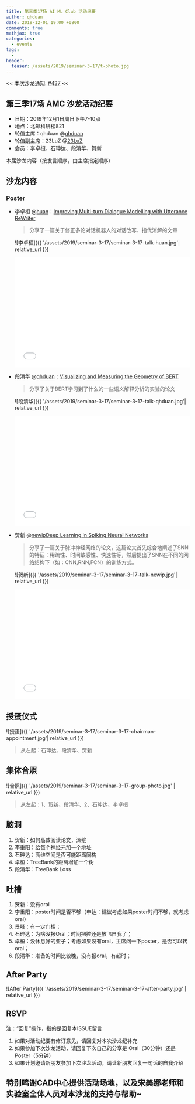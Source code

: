 ```yaml
---
title: 第三季17场 AI ML Club 活动纪要
author: qhduan
date: 2019-12-01 19:00 +0800
comments: true
mathjax: true
categories:
  - events
tags:
  - 
header:
  teaser: /assets/2019/seminar-3-17/t-photo.jpg
---
```


<< 本次沙龙通知: [#437](https://github.com/BUPT/ai-ml.club/issues/437)  <<

## 第三季17场 AMC 沙龙活动纪要

- 日期：2019年12月1日周日下午7-10点
- 地点：北邮科研楼821
- 轮值主席：qhduan @[qhduan](https://github.com/qhduan)
- 轮值副主席：23LuZ @[23LuZ](https://github.com/23LuZ)
- 会员：李卓桓、石珅达、段清华、贺新

本届沙龙内容（按发言顺序，由主席指定顺序)

## 沙龙内容

### Poster

- 李卓桓 @[huan](https://github.com/huan)：[Improving Multi-turn Dialogue Modelling with Utterance ReWriter](https://arxiv.org/abs/1906.07004)

  > 分享了一篇关于修正多论对话机器人的对话改写、指代消解的文章

  ![李卓桓]({{ '/assets/2019/seminar-3-17/seminar-3-17-talk-huan.jpg'| relative_url }})

  <div class="zoom-container" style="
      position: relative;
      padding-bottom:56.25%;
      padding-top:30px;
      height:0;
      overflow:hidden;
  ">
    <iframe
      src='{{ '/assets/js/viewer-js/#/assets/2019/seminar-3-17/seminar-3-17-huan.pdf' | relative_url }}'
      width='560'
      height='315'
      allowfullscreen
      webkitallowfullscreen
      frameborder="0"
      style="
        position: absolute;
        top:0;
        left:0;
        width:100%;
        height:100%;
      "
    ></iframe>
  </div>

- 段清华 @[qhduan](https://github.com/qhduan)：[Visualizing and Measuring the Geometry of BERT](https://arxiv.org/pdf/1804.08150)

  > 分享了关于BERT学习到了什么的一些语义解释分析的实验的论文

  ![段清华]({{ '/assets/2019/seminar-3-17/seminar-3-17-talk-qhduan.jpg'| relative_url }})

  <div class="zoom-container" style="
      position: relative;
      padding-bottom:56.25%;
      padding-top:30px;
      height:0;
      overflow:hidden;
  ">
    <iframe
      src='{{ '/assets/js/viewer-js/#/assets/2019/seminar-3-17/seminar-3-17-qhduan.pdf' | relative_url }}'
      width='560'
      height='315'
      allowfullscreen
      webkitallowfullscreen
      frameborder="0"
      style="
        position: absolute;
        top:0;
        left:0;
        width:100%;
        height:100%;
      "
    ></iframe>
  </div>

- 贺新 @[newip](https://github.com/newip)[Deep Learning in Spiking Neural Networks](https://arxiv.org/abs/1804.08150)

  > 分享了一篇关于脉冲神经网络的论文，这篇论文首先综合地阐述了SNN的特征：稀疏性、时间敏感性、快速性等，然后提出了SNN在不同的网络结构下（如：CNN,RNN,FCN）的训练方式。

  ![贺新]({{ '/assets/2019/seminar-3-17/seminar-3-17-talk-newip.jpg'| relative_url }})

  <div class="zoom-container" style="
      position: relative;
      padding-bottom:56.25%;
      padding-top:30px;
      height:0;
      overflow:hidden;
  ">
    <iframe
      src='{{ '/assets/js/viewer-js/#/assets/2019/seminar-3-16/seminar3-16-snn.pdf' | relative_url }}'
      width='560'
      height='315'
      allowfullscreen
      webkitallowfullscreen
      frameborder="0"
      style="
        position: absolute;
        top:0;
        left:0;
        width:100%;
        height:100%;
      "
    ></iframe>
  </di>

## 授蛋仪式

![授蛋]({{ '/assets/2019/seminar-3-17/seminar-3-17-chairman-appointment.jpg'| relative_url }})

> 从左起：石珅达、段清华、贺新

## 集体合照

![合照]({{ '/assets/2019/seminar-3-17/seminar-3-17-group-photo.jpg' | relative_url }})

> 从左起：1、贺新、段清华、2、石珅达、李卓桓

## 脑洞

1. 贺新：如何高效阅读论文，深挖
1. 李重阳：给每个神经元加一个地址
1. 石珅达：高维空间是否可能距离同构
1. 卓桓：TreeBank的距离增加一个树
1. 段清华：TreeBank Loss

## 吐槽

1. 贺新：没有oral
1. 李重阳：poster时间是否不够（申达：建议考虑如果poster时间不够，就考虑oral）
1. 景峰：有一定门槛；
1. 石珅达：为啥没报Oral；时间把控还是放飞自我了；
1. 卓桓：没休息好的亚子；考虑如果没有oral，主席问一下poster，是否可以转oral；
1. 段清华：准备的时间比较晚，没有报oral，有超时；

## After Party

![After Party]({{ '/assets/2019/seminar-3-17/seminar-3-17-after-party.jpg' | relative_url }})

## RSVP

注：“回复”操作，指的是回复本ISSUE留言

1. 如果对活动纪要有修订意见，请回复对本次沙龙纪补充
2. 如果参加下次沙龙活动，请回复下次自己的分享是 Oral（30分钟）还是Poster（5分钟）
3. 如果计划邀请新朋友参加下次沙龙活动，请让新朋友回复一句话的自我介绍

## 特别鸣谢CAD中心提供活动场地，以及宋美娜老师和实验室全体人员对本沙龙的支持与帮助~
